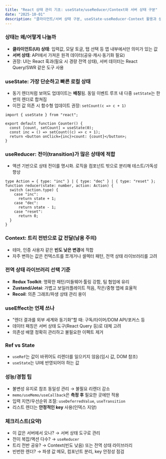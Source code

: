 ```yaml
---
title: "React 상태 관리 기초: useState/useReducer/Context와 서버 상태 구분"
date: "2025-10-01"
description: "클라이언트/서버 상태 구분, useState·useReducer·Context 활용과 성능 팁"
---
```


### 상태는 왜/어떻게 나눌까

- **클라이언트(UI) 상태**: 입력값, 모달 토글, 탭 선택 등 앱 내부에서만 의미가 있는 값
- **서버 상태**: API에서 가져온 원격 데이터(공유·캐시·동기화 필요)
- 권장: UI는 React 훅과(필요 시 경량 전역 상태), 서버 데이터는 React Query/SWR 같은 도구 사용

### useState: 가장 단순하고 빠른 로컬 상태

- 동기 렌더처럼 보여도 업데이트는 **배칭**됨. 동일 이벤트 루프 내 다중 `setState`는 한 번의 렌더로 합쳐짐
- 이전 값 의존 시 함수형 업데이트 권장: `setCount(c => c + 1)`

```tsx
import { useState } from "react";

export default function Counter() {
  const [count, setCount] = useState(0);
  const inc = () => setCount((c) => c + 1);
  return <button onClick={inc}>count: {count}</button>;
}
```

### useReducer: 전이(transition)가 많은 상태에 적합

- 액션 기반으로 상태 전이를 명시화. 로직을 컴포넌트 밖으로 분리해 테스트/가독성 향상

```tsx
type Action = { type: "inc" } | { type: "dec" } | { type: "reset" };
function reducer(state: number, action: Action) {
  switch (action.type) {
    case "inc":
      return state + 1;
    case "dec":
      return state - 1;
    case "reset":
      return 0;
  }
}
```

### Context: 트리 전반으로 값 전달(남용 주의)

- 테마, 인증 사용자 같은 **빈도 낮은 변경**에 적합
- 자주 변하는 값은 컨텍스트를 쪼개거나 셀렉터 패턴, 전역 상태 라이브러리를 고려

### 전역 상태 라이브러리 선택 기준

- **Redux Toolkit**: 명확한 패턴/미들웨어·툴링 강함, 팀 협업에 유리
- **Zustand/Jotai**: 가볍고 보일러플레이트 적음, 작은/중형 앱에 효율적
- **Recoil**: 의존 그래프/파생 상태 관리 용이

### useEffect는 언제 쓰나

- "렌더 결과를 외부 세계와 동기화"할 때: 구독/타이머/DOM API/포커스 등
- 데이터 패칭은 서버 상태 도구(React Query 등)로 대체 고려
- 의존성 배열 정확히 관리하고 불필요한 이펙트 제거

### Ref vs State

- `useRef`는 값이 바뀌어도 리렌더를 일으키지 않음(임시 값, DOM 참조)
- `useState`는 UI에 반영되어야 하는 값

### 성능/경험 팁

- 불변성 유지로 참조 동일성 관리 → 불필요 리렌더 감소
- `memo/useMemo/useCallback`은 **측정 후** 필요한 곳에만 적용
- 입력 지연/우선순위 조절: `useDeferredValue`, `useTransition`
- 리스트 렌더는 **안정적인 key** 사용(인덱스 지양)

### 체크리스트(요약)

- 이 값은 서버에서 오나? → 서버 상태 도구로 관리
- 전이 복잡/액션 다수? → `useReducer`
- 트리 전반 공유? → Context(빈도 낮음) 또는 전역 상태 라이브러리
- 빈번한 렌더? → 파생 값 메모, 컴포넌트 분리, key 안정성 점검
